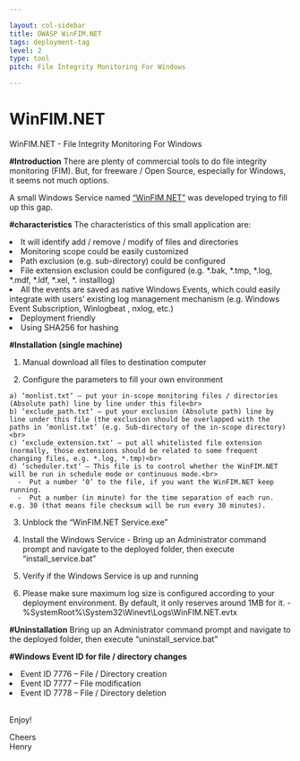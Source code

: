 ```yaml
---

layout: col-sidebar
title: OWASP WinFIM.NET
tags: deployment-tag
level: 2
type: tool
pitch: File Integrity Monitoring For Windows

---
```


# WinFIM.NET
WinFIM.NET - File Integrity Monitoring For Windows

<b>#Introduction</b>
There are plenty of commercial tools to do file integrity monitoring (FIM). But, for freeware / Open Source, especially for Windows, it seems not much options.

A small Windows Service named [“WinFIM.NET”](https://github.com/OWASP/www-project-winfim.net/releases/tag/Release) was developed trying to fill up this gap.

<b>#characteristics</b>
The characteristics of this small application are:

<li>It will identify add / remove / modify of files and directories</li>
<li>Monitoring scope could be easily customized</li>
<li>Path exclusion (e.g. sub-directory) could be configured</li>
<li>File extension exclusion could be configured (e.g. *.bak, *.tmp, *.log, *.mdf, *.ldf, *.xel, *. installlog)</li>
<li>All the events are saved as native Windows Events, which could easily integrate with users’ existing log management mechanism (e.g. Windows Event Subscription, Winlogbeat , nxlog, etc.)</li>
<li>Deployment friendly</li>
<li>Using SHA256 for hashing</li>

<b>#Installation (single machine)</b>

  1) Manual download all files to destination computer
  
  2) Configure the parameters to fill your own environment
  
    a) ‘monlist.txt‘ – put your in-scope monitoring files / directories (Absolute path) line by line under this file<br>
    b) ‘exclude_path.txt‘ – put your exclusion (Absolute path) line by line under this file (the exclusion should be overlapped with the paths in ‘monlist.txt’ (e.g. Sub-directory of the in-scope directory)<br>
    c) ‘exclude_extension.txt‘ – put all whitelisted file extension (normally, those extensions should be related to some frequent changing files, e.g. *.log, *.tmp)<br>
    d) ‘scheduler.txt‘ – This file is to control whether the WinFIM.NET will be run in schedule mode or continuous mode.<br>
      -  Put a number ‘0’ to the file, if you want the WinFIM.NET keep running.
      -  Put a number (in minute) for the time separation of each run. e.g. 30 (that means file checksum will be run every 30 minutes).
      
  3) Unblock the “WinFIM.NET Service.exe”
  
  4) Install the Windows Service
    - Bring up an Administrator command prompt and navigate to the deployed folder, then execute “install_service.bat”
    
  5) Verify if the Windows Service is up and running
  
  6) Please make sure maximum log size is configured according to your deployment environment. By default, it only reserves around 1MB for it.
    - %SystemRoot%\System32\Winevt\Logs\WinFIM.NET.evtx
  
<b>#Uninstallation</b>
Bring up an Administrator command prompt and navigate to the deployed folder, then execute “uninstall_service.bat”


<b>#Windows Event ID for file / directory changes</b>
  <li>Event ID 7776 – File / Directory creation</li>
  <li>Event ID 7777 – File modification</li>
  <li>Event ID 7778 – File / Directory deletion</li>
  
 <br>Enjoy!
 
 Cheers<br>
 Henry
